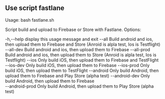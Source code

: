 

## Use script fastlane
Usage: bash fastlane.sh <options>

Script build and upload to Firebase or Store with Fastlane.
Options: 

-h,--help       display this usage message and exit
--all           Build android and ios, then upload them to Firebase and Store (Anroid is alpla test, Ios is Testflight)
--all-dev       Build android and ios, then upload them to Firebase
--all-prod      Build android and ios, then upload them to Store (Anroid is alpla test, Ios is Testflight)
--ios           Only build iOS, then upload them to Firebase and TestFlight
--ios-dev       Only build iOS, then upload them to Firebase
--ios-prod      Only build iOS, then upload them to TestFlight
--android       Only build Android, then upload them to Firebase and Play Store (alpha test)
--android-dev   Only build Android, then upload them to Firebase  
--android-prod  Only build Android, then upload them to Play Store (alpha test)
